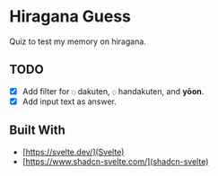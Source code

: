 # Hiragana Guess

Quiz to test my memory on hiragana.

## TODO

- [x] Add filter for `◌` dakuten, `◌` handakuten, and **yōon**.
- [x] Add input text as answer.

## Built With

- [https://svelte.dev/](Svelte)
- [https://www.shadcn-svelte.com/](shadcn-svelte)
